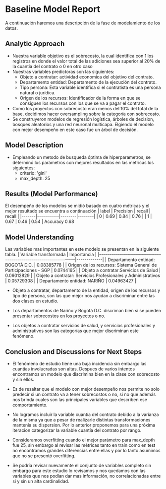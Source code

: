 # Baseline Model Report

A continuación haremos una descripción de la fase de modelamiento de los datos.

## Analytic Approach
* Nuestra variable objetivo es el sobrecosto, la cual identifica con 1 los registros en donde el valor total de las adiciones sea superior al 20% de la cuantía del contrato o 0 en otro caso
* Nuestras variables predictoras son las siguientes:
	* Objeto a contratar: actividad economica del objetivo del contrato.
	* Departamento entidad: Departamento de la ejecución del contrato.
	* Tipo persona: Esta variable identifica si el contratista es una persona natural o jurídica.
	* Origen de los recursos: Identificador de la forma en que se consiguen los recursos con los que se va a pagar el contrato.
* Como los proyectos con sobrecosto eran menos del 10% del total de la base, decidimos hacer oversampling sobre la categoría con sobrecosto.
* Se construyeron modelos de regresión logística, árboles de decision, bosques aleatorios y una red neuronal multicapa. Elgiendo el modelo con mejor desempeño en este caso fue un árbol de decisión.

## Model Description

* Empleando un metodo de busqueda óptima de hiperparametros, se determinó los parámetros con mejores resultados en las metricas los siguientes:
  * criterio: 'gini'
  * max_depth: 25

## Results (Model Performance)
El desempeño de los modelos se midió basado en cuatro métricas y el mejor resultado se encuentra a continuación
| label | Precision | recall | recall |
|-------|-----------|--------|--------|
| 0     | 0.69      | 0.84   | 0.76   |
| 1     | 0.67      | 0.46   | 0.54   |
Accuracy 0.68


## Model Understanding

Las variables mas importantes en este modelo se presentan en la siguiente tabla.
| Variable transformada                                            | Importancia |
|------------------------------------------------------------------|-------------|
| Departamento entidad: BOGOTÁ D.C.                                | 0.08385778  |
| Origen de los recursos: Sistema General de Participaciones - SGP | 0.0744165   |
| Objeto a contratar:Servicios de Salud                            | 0.06012829  |
| Objeto a contratar: Servicios Profesionales y Administrativos    | 0.05729308  |
| Departamento entidad: NARIÑO                                     | 0.04963427  |


* Objeto a contratar, departamento de la entidad, origen de los recursos y tipo de persona, son las que mejor nos ayudan a discriminar entre las dos clases en estudio.

* Los departamentos de Nariño y Bogotá D.C. discriman bien si se pueden presentar sobrecostos en los proyectos o no.
  
* Los objetos a contratar servicios de salud, y servicios profesionales y administrativos son las categorías que mejor discriminan este fenómeno.

## Conclusion and Discussions for Next Steps

* El fenómeno de estudio tiene una baja incidencia sin embargo las cuantías involucradas son altas. Despues de varios intentos encontramos un modelo que discrimina bien en la clase con sobrecosto y sin ellos.
  
* Es de resaltar que el modelo con mejor desempeño nos permite no solo predecir si un contrato va a tener sobrecostos o no, si no que además nos brinda cuales son las principales variables que describen ese comportamiento.

* No logramos incluir la variable cuantía del contrato debido a la varianza de la misma ya que a pesar de realizarle distintas transformaciones mantenía su dispersion. Por lo anterior proponemos para una próxima iteracion categorizar la variable cuantía del contrato por rango.
  
* Consideramos overfitting cuando el mejor parámetro para max_depth fue 25, sin embargo al revisar las métricas tanto en train como en test no encontramos grandes diferencias entre ellas y por lo tanto asumimos que no se presentó overfitting.

* Se podría revisar nuevamente el conjunto de variables completo sin embargo para este estudio lo revisamos y nos quedamos con las variables que nos podían dar mas información, no correlacionadas entre si y sin un alta cardinalidad.